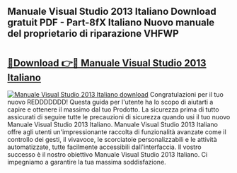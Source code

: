 ## Manuale Visual Studio 2013 Italiano Download gratuit PDF - Part-8fX Italiano Nuovo manuale del proprietario di riparazione VHFWP

# <h2><a href="http://dfbjxwn.blite.top/?on=Manuale+Visual+Studio+2013+Italiano">🔗Download 👉🔴 Manuale Visual Studio 2013 Italiano</a></h2>

[![Manuale Visual Studio 2013 Italiano download](https://i.imgur.com/lujVjoI.png)](http://dfbjxwn.blite.top/?on=Manuale+Visual+Studio+2013+Italiano)
Congratulazioni per il tuo nuovo REDDDDDDD! Questa guida per l'utente ha lo scopo di aiutarti a capire e ottenere il massimo dal tuo Prodotto. La sicurezza prima di tutto assicurati di seguire tutte le precauzioni di sicurezza quando usi il tuo nuovo Manuale Visual Studio 2013 Italiano. Manuale Visual Studio 2013 Italiano offre agli utenti un'impressionante raccolta di funzionalità avanzate come il controllo dei gesti, il vivavoce, le scorciatoie personalizzabili e le attività automatizzate, tutte facilmente accessibili dall'interfaccia. Il vostro successo è il nostro obiettivo Manuale Visual Studio 2013 Italiano. Ci impegniamo a garantire la tua massima soddisfazione.
